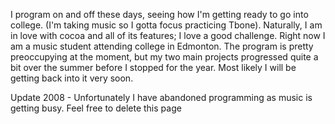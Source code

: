 

I program on and off these days, seeing how I'm getting ready to go into college. (I'm taking music so I gotta focus practicing Tbone). Naturally, I am in love with cocoa and all of its features; I love a good challenge. Right now I am a music student attending college in Edmonton. The program is pretty preoccupying at the moment, but my two main projects progressed quite a bit over the summer before I stopped for the year. Most likely I will be getting back into it very soon.

Update 2008 - Unfortunately I have abandoned programming as music is getting busy. Feel free to delete this page
